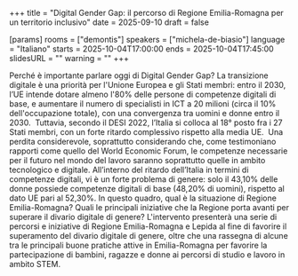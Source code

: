 +++
title = "Digital Gender Gap: il percorso di Regione Emilia-Romagna per un territorio inclusivo"
date = 2025-09-10
draft = false

[params]
rooms = ["demontis"]
speakers = ["michela-de-biasio"]
language = "Italiano"
starts = 2025-10-04T17:00:00
ends = 2025-10-04T17:45:00
slidesURL = ""
warning = ""
+++

Perché è importante parlare oggi di Digital Gender Gap?
La transizione digitale è una priorità per l'Unione Europea e gli Stati membri: entro il 2030, l’UE intende dotare almeno l'80% delle persone di competenze digitali di base, e aumentare
il numero di specialisti in ICT a 20 milioni (circa il 10% dell'occupazione totale), con una convergenza tra uomini e donne entro il 2030. 
Tuttavia, secondo il DESI 2022, l’Italia si colloca al 18° posto fra i 27 Stati membri, con un forte ritardo complessivo rispetto alla media UE.  Una perdita considerevole, soprattutto considerando che, come testimoniano rapporti come quello del World Economic Forum, le competenze necessarie per il futuro nel mondo del lavoro saranno soprattutto quelle in ambito tecnologico e digitale.
All’interno del ritardo dell’Italia in termini di competenze digitali, vi è un forte problema di genere: solo il 43,10% delle donne possiede competenze digitali di base (48,20% di uomini),
rispetto al dato UE pari al 52,30%.
In questo quadro, qual è la situazione di Regione Emilia-Romagna? Quali le principali iniziative che la Regione porta avanti per superare il divario digitale di genere?
L'intervento presenterà una serie di percorsi e iniziative di Regione Emilia-Romagna e Lepida al fine di favorire il superamento del divario digitale di genere, oltre che una rassegna di alcune tra le principali buone pratiche attive in Emilia-Romagna per favorire la partecipazione di bambini, ragazze e donne ai percorsi di studio e lavoro in ambito STEM.
